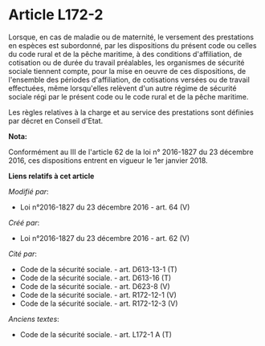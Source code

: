 # Article L172-2

Lorsque, en cas de maladie ou de maternité, le versement des prestations en espèces est subordonné, par les dispositions du
présent code ou celles du code rural et de la pêche maritime, à des conditions d'affiliation, de cotisation ou de durée du
travail préalables, les organismes de sécurité sociale tiennent compte, pour la mise en oeuvre de ces dispositions, de
l'ensemble des périodes d'affiliation,  de cotisations versées ou de travail effectuées, même lorsqu'elles relèvent d'un
autre régime de sécurité sociale régi par le présent code ou le code rural et de la pêche maritime.

Les règles relatives à la charge et au service des prestations sont définies par décret en Conseil d'Etat.

**Nota:**

Conformément au III de l'article 62 de la loi n° 2016-1827 du 23 décembre 2016, ces dispositions entrent en vigueur le 1er
janvier 2018.

**Liens relatifs à cet article**

_Modifié par_:

  - Loi n°2016-1827 du 23 décembre 2016 - art. 64 (V)

_Créé par_:

  - Loi n°2016-1827 du 23 décembre 2016 - art. 62 (V)

_Cité par_:

  - Code de la sécurité sociale. - art. D613-13-1 (T)
  - Code de la sécurité sociale. - art. D613-16 (T)
  - Code de la sécurité sociale. - art. D623-8 (V)
  - Code de la sécurité sociale. - art. R172-12-1 (V)
  - Code de la sécurité sociale. - art. R172-12-3 (V)

_Anciens textes_:

  - Code de la sécurité sociale. - art. L172-1 A (T)
